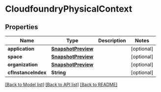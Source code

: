 # CloudfoundryPhysicalContext

## Properties
Name | Type | Description | Notes
------------ | ------------- | ------------- | -------------
**application** | [**SnapshotPreview**](SnapshotPreview.md) |  | [optional] 
**space** | [**SnapshotPreview**](SnapshotPreview.md) |  | [optional] 
**organization** | [**SnapshotPreview**](SnapshotPreview.md) |  | [optional] 
**cfInstanceIndex** | **String** |  | [optional] 

[[Back to Model list]](../README.md#documentation-for-models) [[Back to API list]](../README.md#documentation-for-api-endpoints) [[Back to README]](../README.md)



